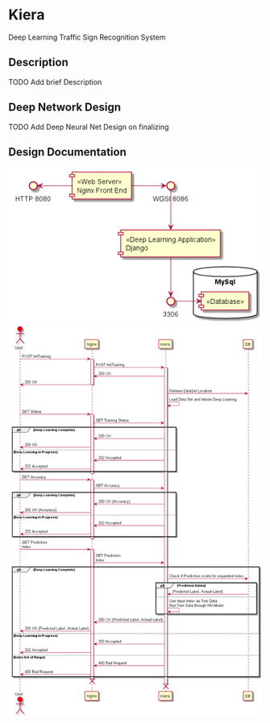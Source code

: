 # Kiera
Deep Learning Traffic Sign Recognition System

## Description
TODO Add brief Description

## Deep Network Design
TODO Add Deep Neural Net Design on finalizing

## Design Documentation
![Could not display. Check design/ComponentDiag.png](/design/ComponentDiag.png?raw=true "Component Diagram")
![Could not display. Check design/SequenceDiag.png](/design/SequenceDiag.png?raw=true "Sequence Diagram")
